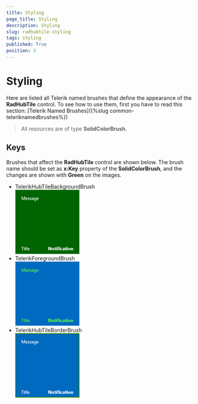 ```yaml
---
title: Styling
page_title: Styling
description: Styling
slug: radhubtile-styling
tags: styling
published: True
position: 3
---
```


# Styling

Here are listed all Telerik named brushes that define the appearance of the **RadHubTile** control. To see how to use them, first you have to read this section:
[Telerik Named Brushes]({%slug common-teleriknamedbrushes%})

>All resources are of type **SolidColorBrush**.

## Keys

Brushes that affect the **RadHubTile** control are shown below. The brush name should be set as **x:Key** property of the **SolidColorBrush**, and the changes are shown with **Green** on the images.

* TelerikHubTileBackgroundBrush  
![Telerik Hub Tile Background Brush](images/TelerikHubTileBackgroundBrush.png)
* TelerikForegroundBrush  
![Telerik Foreground Brush](images/TelerikForegroundBrush.png)
* TelerikHubTileBorderBrush  
![Telerik Hub Tile Border Brush](images/TelerikHubTileBorderBrush.png)
